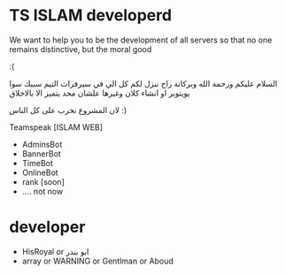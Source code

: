 # TS ISLAM developerd
We want to help you to be the development of all servers so that no one remains distinctive, but the moral good

:(

السلام عليكم ورحمة الله وبركاتة
راح ننزل لكم كل الي في سيرفرات التيم سبيك
سوا يويتوبر او انشاء كلان وغيرها
علشان محد يتميز الا بالاخلاق

لان المشروع نخرب على كل الناس :)


Teamspeak [ISLAM WEB]
- AdminsBot
- BannerBot
- TimeBot 
- OnlineBot 
- rank [soon]
- .... not now


# developer

- HisRoyal or ابو بندر
- array or WARNING or Gentlman or Aboud

